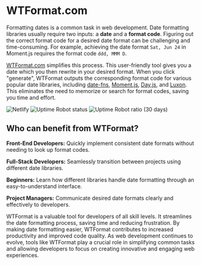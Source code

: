 # WTFormat.com

Formatting dates is a common task in web development. Date formatting libraries usually require two inputs: a **date** and a **format code**. Figuring out the correct format code for a desired date format can be challenging and time-consuming. For example, achieving the date format `Sat, Jun 24` in Moment.js requires the format code `ddd, MMM D`.

[WTFormat.com](https://wtformat.com/) simplifies this process. This user-friendly tool gives you a date which you then rewrite in your desired format. When you click "generate", WTFormat outputs the corresponding format code for various popular date libraries, including [date-fns](https://date-fns.org/), [Moment.js](http://momentjs.com/), [Day.js](https://day.js.org/en/), and [Luxon](https://moment.github.io/luxon/). This eliminates the need to memorize or search for format codes, saving you time and effort.

![Netlify](https://img.shields.io/netlify/e1efe3ab-180f-4ac0-8e71-de864f996862?style=flat-square&label=Netlify)
![Uptime Robot status](https://img.shields.io/uptimerobot/status/m792388136-54c69a8ccd79b274ed4f8105?up_message=online&style=flat-square&label=Status)
![Uptime Robot ratio (30 days)](<https://img.shields.io/uptimerobot/ratio/m792388136-54c69a8ccd79b274ed4f8105?style=flat-square&label=Uptime%20(1mo)>)

## Who can benefit from WTFormat?

**Front-End Developers:** Quickly implement consistent date formats without needing to look up format codes.

**Full-Stack Developers:** Seamlessly transition between projects using different date libraries.

**Beginners:** Learn how different libraries handle date formatting through an easy-to-understand interface.

**Project Managers:** Communicate desired date formats clearly and effectively to developers.

WTFormat is a valuable tool for developers of all skill levels. It streamlines the date formatting process, saving time and reducing frustration. By making date formatting easier, WTFormat contributes to increased productivity and improved code quality. As web development continues to evolve, tools like WTFormat play a crucial role in simplifying common tasks and allowing developers to focus on creating innovative and engaging web experiences.

